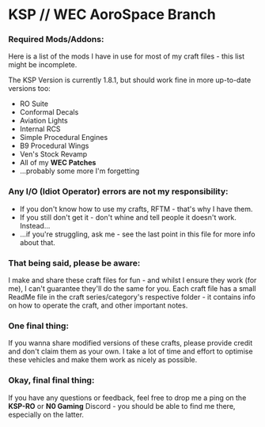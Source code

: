 # KSP // WEC AoroSpace Branch

### Required Mods/Addons:
Here is a list of the mods I have in use for most of my craft files - this list might be incomplete.

The KSP Version is currently 1.8.1, but should work fine in more up-to-date versions too:
- RO Suite
- Conformal Decals
- Aviation Lights
- Internal RCS
- Simple Procedural Engines
- B9 Procedural Wings
- Ven's Stock Revamp
- All of my **WEC Patches**
- ...probably some more I'm forgetting

### Any I/O (Idiot Operator) errors are not my responsibility:
- If you don't know how to use my crafts, RFTM - that's why I have them.
- If you still don't get it - don't whine and tell people it doesn't work. Instead...
- ...if you're struggling, ask me - see the last point in this file for more info about that.

### That being said, please be aware: 
I make and share these craft files for fun - and whilst I ensure they work (for me), I can't guarantee they'll do the same for you.
Each craft file has a small ReadMe file in the craft series/category's respective folder - it contains info on how to operate the craft, and other important notes.

### One final thing:
If you wanna share modified versions of these crafts, please provide credit and don't claim them as your own.
I take a lot of time and effort to optimise these vehicles and make them work as nicely as possible.

### Okay, final final thing:
If you have any questions or feedback, feel free to drop me a ping on the **KSP-RO** or **N0 Gaming** Discord - you should be able to find me there, especially on the latter.
